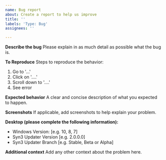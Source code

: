 ```yaml
---
name: Bug report
about: Create a report to help us improve
title: ''
labels: 'Type: Bug'
assignees: ''

---
```


**Describe the bug**
Please explain in as much detail as possible what the bug is.

**To Reproduce**
Steps to reproduce the behavior:
1. Go to '...'
2. Click on '....'
3. Scroll down to '....'
4. See error

**Expected behavior**
A clear and concise description of what you expected to happen.

**Screenshots**
If applicable, add screenshots to help explain your problem.

**Desktop (please complete the following information):**
 - Windows Version: [e.g. 10, 8, 7]
 - Syn3 Updater Version [e.g. 2.0.0.0]
 - Syn3 Updater Branch [e.g. Stable, Beta or Alpha]

**Additional context**
Add any other context about the problem here.
